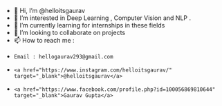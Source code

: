 - 👋 Hi, I’m @helloitsgaurav
- 👀 I’m interested in  Deep Learning , Computer Vision and NLP .
- 🌱 I’m currently learning for internships in these fields
- 💞️ I’m looking to collaborate on projects
- 📫 How to reach me : 
-     Email : hellogaurav293@gmail.com 
-     <a href="https://www.instagram.com/helloitsgaurav/" target="_blank">@helloitsgaurav</a>
-     <a href="https://www.facebook.com/profile.php?id=100056869810644" target="_blank">Gaurav Gupta</a>

<!---helloitsgaurav/helloitsgaurav is a ✨ special ✨ repository because its `README.md` (this file) appears on your GitHub profile.
You can click the Preview link to take a look at your changes.--->
